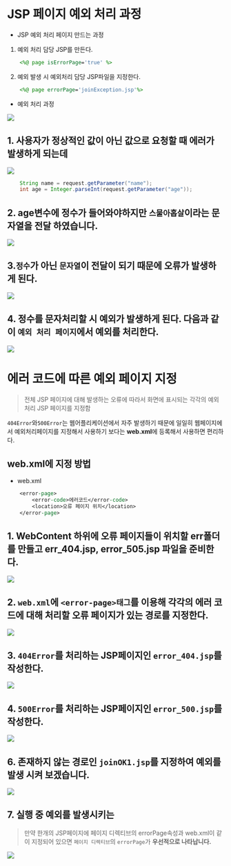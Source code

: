 
# JSP 페이지 예외 처리 과정
- JSP 예외 처리 페이지 만드는 과정

1. 예외 처리 담당 JSP를 만든다.
```jsp
	<%@ page isErrorPage='true' %>
```

2. 예외 발생 시 예외처리 담당 JSP파일을 지정한다.
```jsp
	<%@ page errorPage='joinException.jsp'%>
```
- 예외 처리 과정
<img src= "https://user-images.githubusercontent.com/69107255/107772766-05792900-6d80-11eb-98ca-4cc8dbe80345.png">


## 1. 사용자가 정상적인 값이 아닌 값으로 요청할 때 에러가 발생하게 되는데 

<img src ="https://user-images.githubusercontent.com/69107255/106826664-b3267100-66ca-11eb-8ca1-a10bc6cca712.png">

```java
	String name = request.getParameter("name");
	int age = Integer.parseInt(request.getParameter("age"));
```

## 2. age변수에 정수가 들어와야하지만 `스물아홉살`이라는 문자열을 전달 하였습니다.

<img src ="https://user-images.githubusercontent.com/69107255/106827060-773fdb80-66cb-11eb-9026-55d5a845df97.png">


## 3.`정수`가 아닌 `문자열`이 전달이 되기 때문에 오류가 발생하게 된다.

<img src="https://user-images.githubusercontent.com/69107255/107767131-dc549a80-6d77-11eb-8a0f-6a6edab22f6a.png">

## 4. 정수를 문자처리할 시 예외가 발생하게 된다. 다음과 같이 `예외 처리 페이지`에서 예외를 처리한다.
<img src="https://user-images.githubusercontent.com/69107255/107771201-c1852480-6d7d-11eb-9ece-b2e638a76f0f.png">


# 에러 코드에 따른 예외 페이지 지정
> 전체 JSP 페이지에 대해 발생하는 오류에 따라서 화면에 표시되는 각각의 예외 처리 JSP 페이지를 지정함

`404Error`와`500Error`는 웹어플리케이션에서 자주 발생하기 때문에 일일히 웹페이지에서 예외처리페이지를 지정해서 사용하기 보다는 **web.xml**에 등록해서 사용하면 편리하다.

## web.xml에 지정 방법
> 
- web.xml
```jsp
	<error-page>
		<error-code>에러코드</error-code>
		<location>오류 페이지 위치</location>
	</error-page>
```

## 1. WebContent 하위에 오류 페이지들이 위치할 err폴더를 만들고 err_404.jsp, error_505.jsp 파일을 준비한다.
<img src ="https://user-images.githubusercontent.com/69107255/107773833-913f8500-6d81-11eb-804e-ab3fbf498b3d.png">

## 2. `web.xml`에 `<error-page>태그`를 이용해 각각의 에러 코드에 대해 처리할 오류 페이지가 있는 경로를 지정한다.
<img src ="https://user-images.githubusercontent.com/69107255/107774323-3195a980-6d82-11eb-9af9-3a5e33c603c0.png">

## 3. `404Error`를 처리하는 JSP페이지인 `error_404.jsp`를 작성한다.
<img src ="https://user-images.githubusercontent.com/69107255/107774517-70c3fa80-6d82-11eb-8ebd-c84d80579149.png">


## 4.  `500Error`를 처리하는 JSP페이지인 `error_500.jsp`를 작성한다.

<img src ="https://user-images.githubusercontent.com/69107255/107774792-d3b59180-6d82-11eb-8854-b35e3cb33f8b.png">


## 6. 존재하지 않는 경로인 `joinOK1.jsp`를 지정하여 예외를 발생 시켜 보겠습니다.
<img src ="https://user-images.githubusercontent.com/69107255/107778432-6a844d00-6d87-11eb-81ce-28f8d09770e9.png">

## 7. 실행 중 예외를 발생시키는 
> 만약 한개의 JSP페이지에 페이지 디렉티브의 errorPage속성과 web.xml이 같이 지정되어 있으면 `페이지 디렉티브`의 `errorPage`가 **우선적으로 나타납니다.**
<img src="https://user-images.githubusercontent.com/69107255/107778639-a7e8da80-6d87-11eb-8045-5ce9216087b3.png">